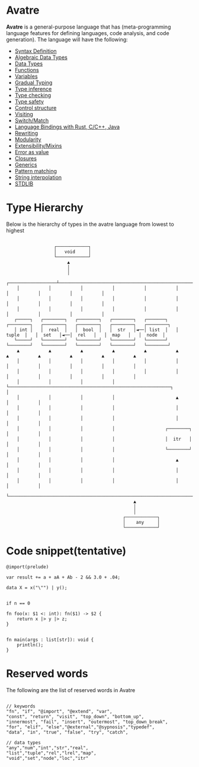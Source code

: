 # Avatre
**Avatre** is a general-purpose language that has (meta-programming language features for defining languages, code analysis, and code generation). The language will have the following:
- [Syntax Definition]()
- [Algebraic Data Types]()
- [Data Types]()
- [Functions]()
- [Variables]()
- [Gradual Typing]()
- [Type inference]()
- [Type checking]()
- [Type safety]()
- [Control structure]()
- [Visiting]()
- [Switch/Match]()
- [Language Bindings with Rust, C/C++, Java]()
- [Rewriting]()
- [Modularity]()
- [Extensibility/Mixins]()
- [Error as value]()
- [Closures]()
- [Generics]()
- [Pattern matching]()
- [String interpolation]()
- [STDLIB]()

# Type Hierarchy
Below is the hierarchy of types in the avatre language from lowest to highest

```text

                  ┌────────────┐
                  │   void     │
                  └────────────┘
                       ▲
                       │
                       │
    ┌──────────────────┴────────────────────────────────────────────────────────────────────────────────────────────┐
    │           │           │           │           │           │           │           │           │           │
    │           │           │           │           │           │           │           │           │           │
    │           │           │           │           │           │           │           │           │           │
   ┌─────┐   ┌────────┐   ┌────────┐   ┌────────┐   ┌───────┐   ┌────────┐   ┌────────┐   ┌────────┐   ┌────────┐   ┌────────┐
   │ int │   │  real  │   │  bool  │   │  str   │◄──│ list  │   │ tuple  │   │  set   │◄──│  rel   │   │  map   │   │  node  │
   └─────┘   └────────┘   └────────┘   └────────┘   └───────┘   └────────┘   └────────┘   └────────┘   └────────┘   └────────┘
    ▲           ▲           ▲           ▲           ▲           ▲           ▲           ▲           ▲           ▲           ▲
    │           │           │           │           │           │           │           │           │           │           │
    │           │           │           │           │           │           │           │           │           │           │
    │           │           │           │           └─────────────────────────────────────────────────────────────┐           │
    │           │           │           │                       ▲                                                 │           │
    │           │           │           │                       │                                                 │           │
    │           │           │           │                       │                                                 │           │
    │           │           │           │                   ┌────────┐                                            │           │
    │           │           │           │                   │  itr   │                                            │           │
    │           │           │           │                   └────────┘                                            │           │
    │           │           │           │                       ▲                                                 │           │
    │           │           │           │                       │                                                 │           │
    │           │           │           │                       │                                                 │           │
    └─────────────────────────────────────────────────────────────────────────────────────────────────────────────┘
                                                ▲
                                                │
                                                │
                                            ┌────────────┐
                                            │    any     │
                                            └────────────┘

```

# Code snippet(tentative)

```avatre
@import(prelude)

var result += a + aA + Ab - 2 && 3.0 + .04;

data X = x("\"") | y();


if n == 0

fn foo(x: $1 <: int): fn($1) -> $2 {
    return x |> y |> z;
}


fn main(args : list[str]): void {
	println();
}
```


# Reserved words
The following are the list of reserved words in Avatre

```avatre

// keywords
"fn", "if", "@import", "@extend", "var",
"const", "return", "visit", "top_down", "bottom_up",
"innermost", "fail", "insert", "outermost", "top_down_break",
"for", "elif", "else","@external","@sypnosis","typedef",
"data", "in", "true", "false", "try", "catch",

// data types
"any","num","int","str","real",
"list","tuple","rel","lrel","map",
"void","set","node","loc","itr"


```